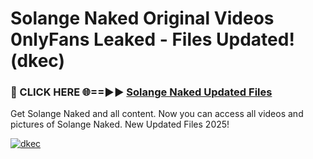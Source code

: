 # Solange Naked Original Videos 0nlyFans Leaked - Files Updated! (dkec)

<h3>🔴 CLICK HERE 🌐==►► <a href="https://tinyurl.com/yckcrads" rel="nofollow">Solange Naked Updated Files</a></h3>

Get Solange Naked and all content. Now you can access all videos and pictures of Solange Naked. New Updated Files 2025!

[![dkec](https://i.imgur.com/hpKpOFt.gif)](https://tinyurl.com/yckcrads)
